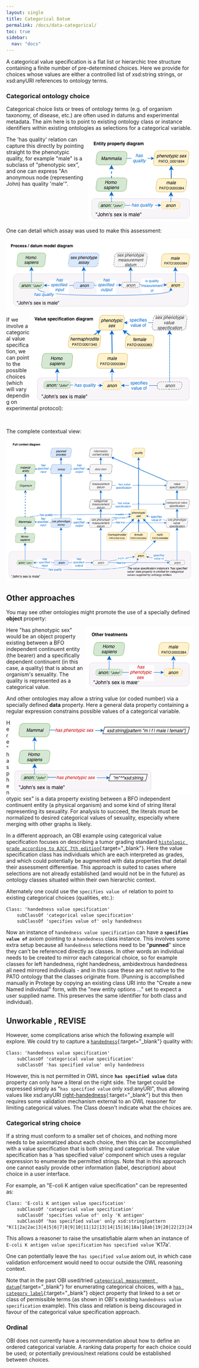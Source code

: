 ```yaml
---
layout: single
title: Categorical Datum
permalink: /docs/data-categorical/
toc: true
sidebar:
  nav: "docs"
---
```


A categorical value specification is a flat list or hierarchic tree structure containing a finite number of pre-determined choices. Here we provide for choices whose values are either a controlled list of xsd:string strings, or xsd:anyURI references to ontology terms.

### Categorical ontology choice

Categorical choice lists or trees of ontology terms (e.g. of organism taxonomy, of disease, etc.) are often used in datums and experimental metadata. The aim here is to point to existing ontology class or instance identifiers within existing ontologies as selections for a categorical variable. 

<img align="right" src="/assets/images/docs/data_john_sex_property.png">

The 'has quality' relation can capture this directly by pointing straight to the phenotypic quality, for example "male" is a subclass of "phenotypic sex", and one can express "An anonymous node (representing John) has quality 'male'".

<br clear="both">

One can detail which assay was used to make this assessment:

<img src="/assets/images/docs/data_john_sex_process.png">

<img align="right" src="/assets/images/docs/data_john_sex_vs.png">

If we involve a categorical value specification, we can point to the possible choices (which will vary depending on experimental protocol):

<br clear="both">

The complete contextual view:

<img src="/assets/images/docs/data_john_sex_context.png">

## Other approaches

You may see other ontologies might promote the use of a specially defined **object** property:

<img align="right" src="/assets/images/docs/data_john_sex_op.png">

Here "has phenotypic sex" would be an object property existing between a BFO independent continuent entity (the bearer) and a specifically dependent continuent (in this case, a quality) that is about an organism's sexuality. The quality is represented as a categorical value.

And other ontologies may allow a string value (or coded number) via a specially defined **data** property. Here a general data property containing a regular expression constrains possible values of a categorical variable.

<img align="right" src="/assets/images/docs/data_john_sex_dp.png">
Here "has phenotypic sex" is a data property existing between a BFO independent continuent entity (a physical organism) and some kind of string literal representing its sexuality. For analysis to succeed, the literals must be normalized to desired categorical values of sexuality, especially where merging with other graphs is likely.

<br clear="both">

In a different approach, an OBI example using categorical value specification focuses on describing a tumor grading standard [`histologic grade according to AJCC 7th edition`](http://purl.obolibrary.org/obo/OBI_0002205){:target="_blank"}.  Here the value specification class has individuals which are each interpreted as grades, and which could potentially be augmented with data properties that detail their assessment differentiae.  This approach is suited to cases where selections are not already established (and would not be in the future) as ontology classes situated within their own hierarchic context. 

Alternately one could use the `specifies value of` relation to point to existing categorical choices (qualities, etc.):
<!-- 
[//]: # (        subClassOf 'categorical ontology value specification')
-->

    Class: 'handedness value specification'
        subClassOf 'categorical value specification'
        subClassOf 'specifies value of' only handedness

Now an instance of `handedness value specification` can have a **`specifies value of`** axiom pointing to a `handedness` class instance. This involves some extra setup because all `handedness` selections need to be "**punned**" since they can't be referenced directly as classes. In other words an individual needs to be created to mirror each categorical choice, so for example classes for left handedness, right handedness, ambidextrous handedness all need mirrored individuals - and in this case these are not native to the PATO ontology that the classes originate from. (Punning is accomplished manually in Protege by copying an existing class URI into the "Create a new Named individual" form, with the "new entity options ..." set to expect a user supplied name.  This preserves the same identifier for both class and individual).

[//]: # (Is punning somehow automated so that loading an ontology with [individual x] `specifies value of` [Class y] causes Class y to be punned automatically? )

[//]: # (A simplified model could shift the burden of choice enumeration directly to value specification. )

[//]: # (Note that as future versions of a standard occur, it may be feasible to attach individuals of past standards to them if no semantics have changed, thus simplifying data analysis.)

## Unworkable , REVISE

However, some complications arise which the following example will explore.  We could try to capture a [`handedness`](http://purl.obolibrary.org/obo/PATO_0002201){:target="_blank"} quality with:

    Class: 'handedness value specification'
        subClassOf 'categorical value specification'
        subClassOf 'has specified value' only handedness 

However, this is not permitted in OWL since **`has specified value`** data property can only have a literal on the right side. The target could be expressed simply as "`has specified value` only xsd:anyURI", thus allowing values like xsd:anyURI [right-handedness](http://purl.obolibrary.org/obo/PATO_0002203){:target="_blank"} but this then requires some validation mechanism external to an OWL reasoner for limiting categorical values. The Class doesn't indicate what the choices are.


[//]: # (Slightly different from a boolean value specification below, a binary value specification is a categorical value specification with only two choices.)

### Categorical string choice

If a string must conform to a smaller set of choices, and nothing more needs to be axiomatized about each choice, then this can be accomplished with a value specification that is both string and categorical.  The value specification has a 'has specified value' component which uses a regular expression to enumerate the permitted strings. Note that in this approach one cannot easily provide other information (label, description) about choice in a user interface.

For example, an "E-coli K antigen value specification" can be represented as:

    Class: 'E-coli K antigen value specification'
        subClassOf 'categorical value specification'
        subClassOf 'specifies value of' only 'K antigen'
        subClassOf 'has specified value' only xsd:string[pattern "K(1|2a|2ac|3|4|5|6|7|8|9|10|11|12|13|14|15|16|18a|18ab|19|20|22|23|24|26|27|28|29|30|31|34|37|39|40|41|42|43|44|45|46|47|49|50|51|52|53|54|56|96|55|74|82|84|85ab|85ac|87|92|93|95|97|98|100|101|102|103|X104|X105|X106)"]]

This allows a reasoner to raise the unsatisfiable alarm when an instance of `E-coli K antigen value specification`  `has specified value` 'K17a'.

One can potentially leave the `has specified value` axiom out, in which case validation enforcement would need to occur outside the OWL reasoning context.

Note that in the past OBI used/tried [`categorical measurement datum`](http://purl.obolibrary.org/obo/OBI_0000938){:target="_blank"} for enumerating categorical choices, with a [`has category label`](http://purl.obolibrary.org/obo/OBI_0000999){:target="_blank"} object property that linked to a set or class of permissible terms (as shown in OBI's existing `handedness value specification` example). This class and relation is being discouraged in favour of the categorical value specification approach.


### Ordinal

OBI does not currently have a recommendation about how to define an ordered categorical variable. A ranking data property for each choice could be used; or potentially previous/next relations could be established between choices.

